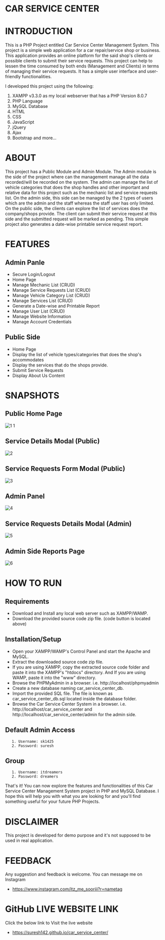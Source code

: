 # CAR SERVICE CENTER
# INTRODUCTION
This is a PHP Project entitled Car Service Center Management System. This project is a simple web application for a car repair/service shop or business. This application provides an online platform for the said shop's clients or possible clients to submit their service requests. This project can help to lessen the time consumed by both ends (Management and Clients) in terms of managing their service requests. It has a simple user interface and user-friendly functionalities.

I developed this project using the following:

1. XAMPP v3.3.0 as my local webserver that has a PHP Version 8.0.7
2. PHP Language
3. MySQL Database
4. HTML
5. CSS
6. JavaScript
7. jQuery
8. Ajax
9. Bootstrap and more...

# ABOUT
This project has a Public Module and Admin Module. The Admin module is the side of the project where can the management manage all the data recorded/will be recorded on the system. The admin can manage the list of vehicle categories that does the shop handles and other important and relative data for this project such as the mechanic list and service requests list. On the admin side, this side can be managed by the 2 types of users which are the admin and the staff whereas the staff user has only limited. On the public side, the clients can explore the list of services does the company/shops provide. The client can submit their service request at this side and the submitted request will be marked as pending. This simple project also generates a date-wise printable service request report.

# FEATURES
## Admin Panle

- Secure Login/Logout
- Home Page
- Manage Mechanic List (CRUD)
- Manage Service Requests List (CRUD)
- Manage Vehicle Category List (CRUD)
- Manage Services List (CRUD)
- Generate a Date-wise and Printable Report
- Manage User List (CRUD)
- Manage Website Information
- Manage Account Credentials

## Public Side

- Home Page
- Display the list of vehicle types/categories that does the shop's accommodates
- Display the services that do the shops provide.
- Submit Service Requests
- Display About Us Content

# SNAPSHOTS
## Public Home Page
![1 1](https://user-images.githubusercontent.com/114408369/193228389-8ff4c5db-e548-4e55-8de8-e553edd43ab9.png)

## Service Details Modal (Public)
![2](https://user-images.githubusercontent.com/114408369/193228905-72cb4cba-323a-44a5-bf20-388ec0cda4be.png)

## Service Requests Form Modal (Public)
![3](https://user-images.githubusercontent.com/114408369/193229010-753b2143-f3ac-4b7e-8c3c-3539651f41bb.png)

## Admin Panel
![4](https://user-images.githubusercontent.com/114408369/193230011-7e5d6a8e-15ee-4c01-8ff1-5bf62218a006.png)

## Service Requests Details Modal (Admin)
![5](https://user-images.githubusercontent.com/114408369/193230185-64834796-b9a2-4ad5-aabe-8a3a33abd939.png)

## Admin Side Reports Page
![6](https://user-images.githubusercontent.com/114408369/193230303-afbe63a4-c85f-4c7e-aae3-bedd0c95037a.png)

# HOW TO RUN
## Requirements
- Download and Install any local web server such as XAMPP/WAMP.
- Download the provided source code zip file. (code button is located above)

## Installation/Setup
- Open your XAMPP/WAMP's Control Panel and start the Apache and MySQL.
- Extract the downloaded source code zip file.
- If you are using XAMPP, copy the extracted source code folder and paste it into the XAMPP's "htdocs" directory. And If you are using WAMP, paste it into the "www" directory.
- Browse the PHPMyAdmin in a browser. i.e. http://localhost/phpmyadmin
- Create a new database naming car_service_center_db.
- Import the provided SQL file. The file is known as car_service_center_db.sql located inside the database folder.
- Browse the Car Service Center System in a browser. i.e. http://localhost/car_service_center and http://localhost/car_service_center/admin for the admin side.

## Default Admin Access
       1. Username: sk1425
       2. Password: suresh  
## Group 
       1. Username: itdreamers
       2. Password: dreamers
That's it! You can now explore the features and functionalities of this Car Service Center Management System project in PHP and MySQL Database. I hope this will help you with what you are looking for and you'll find something useful for your future PHP Projects.

# DISCLAIMER
This project is developed for demo purpose and it's not supposed to be used in real application.

# FEEDBACK
Any suggestion and feedback is welcome. You can message me on Instagram
- https://www.instagram.com/itz_me_sooriii?r=nametag
# GitHub LIVE WEBSITE LINK
Click the below link to Visit the live website 
- https://suresh142.github.io/car_service_center/
